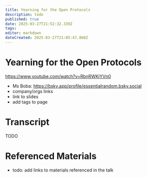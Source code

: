 ```yaml
---
title: Yearning for the Open Protocols
description: todo
published: true
date: 2025-03-27T21:52:32.339Z
tags: 
editor: markdown
dateCreated: 2025-03-27T21:05:47.868Z
---
```


# Yearning for the Open Protocols
https://www.youtube.com/watch?v=RbnRWKjYVn0
- Ms Boba: https://bsky.app/profile/essentialrandom.bsky.social
- company/orgs links
- link to slides
- add tags to page

# Transcript
TODO

# Referenced Materials
- todo: add links to materials referenced in the talk